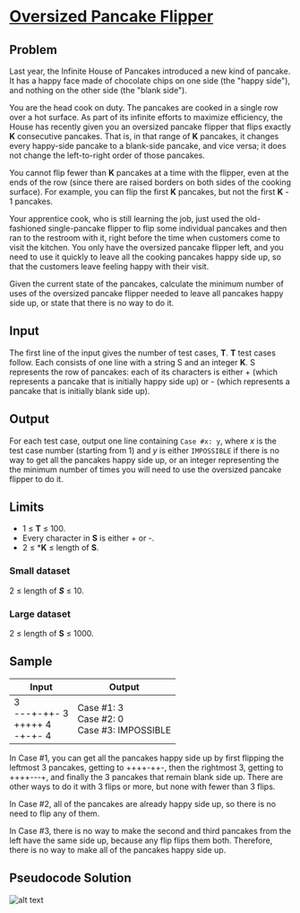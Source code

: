 # [Oversized Pancake Flipper](https://code.google.com/codejam/contest/3264486/dashboard)

## Problem

Last year, the Infinite House of Pancakes introduced a new kind of pancake. It has a happy face made of chocolate chips on one side (the "happy side"), and nothing on the other side (the "blank side").

You are the head cook on duty. The pancakes are cooked in a single row over a hot surface. As part of its infinite efforts to maximize efficiency, the House has recently given you an oversized pancake flipper that flips exactly **K** consecutive pancakes. That is, in that range of **K** pancakes, it changes every happy-side pancake to a blank-side pancake, and vice versa; it does not change the left-to-right order of those pancakes.

You cannot flip fewer than **K** pancakes at a time with the flipper, even at the ends of the row (since there are raised borders on both sides of the cooking surface). For example, you can flip the first **K** pancakes, but not the first **K** - 1 pancakes.

Your apprentice cook, who is still learning the job, just used the old-fashioned single-pancake flipper to flip some individual pancakes and then ran to the restroom with it, right before the time when customers come to visit the kitchen. You only have the oversized pancake flipper left, and you need to use it quickly to leave all the cooking pancakes happy side up, so that the customers leave feeling happy with their visit.

Given the current state of the pancakes, calculate the minimum number of uses of the oversized pancake flipper needed to leave all pancakes happy side up, or state that there is no way to do it.

## Input

The first line of the input gives the number of test cases, **T**. **T** test cases follow. Each consists of one line with a string S and an integer **K**. S represents the row of pancakes: each of its characters is either + (which represents a pancake that is initially happy side up) or - (which represents a pancake that is initially blank side up).

## Output

For each test case, output one line containing `Case #x: y`, where *x* is the test case number (starting from 1) and *y* is either `IMPOSSIBLE` if there is no way to get all the pancakes happy side up, or an integer representing the the minimum number of times you will need to use the oversized pancake flipper to do it.

## Limits

* 1 ≤ **T** ≤ 100.
* Every character in **S** is either + or -.
* 2 ≤ ***K** ≤ length of **S**.

### Small dataset

2 ≤ length of ***S*** ≤ 10.

### Large dataset

2 ≤ length of **S** ≤ 1000.

## Sample

 Input | Output |
-------|--------| 
3  <br />  ---+-++- 3  <br /> +++++ 4 <br />  -+-+- 4 <br /> | Case #1: 3  <br />  Case #2: 0 <br />  Case #3: IMPOSSIBLE |


In Case #1, you can get all the pancakes happy side up by first flipping the leftmost 3 pancakes, getting to ++++-++-, then the rightmost 3, getting to ++++---+, and finally the 3 pancakes that remain blank side up. There are other ways to do it with 3 flips or more, but none with fewer than 3 flips.

In Case #2, all of the pancakes are already happy side up, so there is no need to flip any of them.

In Case #3, there is no way to make the second and third pancakes from the left have the same side up, because any flip flips them both. Therefore, there is no way to make all of the pancakes happy side up.

## Pseudocode Solution


![alt text][code2flow]

[code2flow]: https://code2flow.com/SdHmcP.code.png "Pseudocode Solution"
